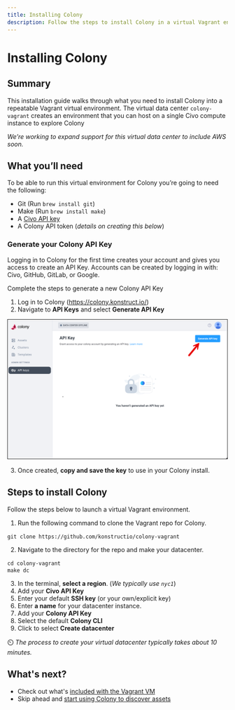 ```yaml
---
title: Installing Colony
description: Follow the steps to install Colony in a virtual Vagrant environment
---
```


# Installing Colony

## Summary
This installation guide walks through what you need to install Colony into a repeatable Vagrant virtual environment. The virtual data center `colony-vagrant` creates an environment that you can host on a single Civo compute instance to explore Colony

*We’re working to expand support for this virtual data center to include AWS soon.*

## What you’ll need
To be able to run this virtual environment for Colony you’re going to need the following:

 - Git (Run `brew install git`)
 - Make (Run `brew install make`) 
 - A [Civo API key](https://www.civo.com/docs/account/api-keys) 
 - A Colony API token (*details on creating this below*)

### Generate your Colony API Key 
Logging in to Colony for the first time creates your account and gives you access to create an API Key. Accounts can be created by logging in with: Civo, GitHub, GitLab, or Google.

Complete the steps to generate a new Colony API Key

1. Log in to Colony (https://colony.konstruct.io/)
2. Navigate to **API Keys** and select **Generate API Key**

![Colony API Key](../img/colony/colony-apikey.png)

3. Once created, **copy and save the key** to use in your Colony install.

## Steps to install Colony

Follow the steps below to launch a virtual Vagrant environment.

1. Run the following command to clone the Vagrant repo for Colony.

```git
git clone https://github.com/konstructio/colony-vagrant
```
2. Navigate to the directory for the repo and make your datacenter.

```
cd colony-vagrant
make dc
```
3. In the terminal, **select a region**. (*We typically use `nyc1`*)
4. Add your **Civo API Key**
5. Enter your default **SSH key** (or your own/explicit key)
6. Enter **a name** for your datacenter instance.
7. Add your **Colony API Key**
8. Select the default **Colony CLI**
9. Click to select **Create datacenter**

⏲️ *The process to create your virtual datacenter typically takes about 10 minutes.*

## What's next?

- Check out what's [included with the Vagrant VM](vagrant.md)
- Skip ahead and [start using Colony to discover assets](/clusters/index.md)